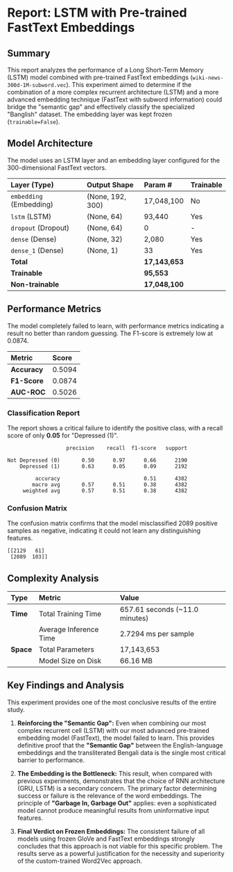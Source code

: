 # Report: LSTM with Pre-trained FastText Embeddings

## Summary

This report analyzes the performance of a Long Short-Term Memory (LSTM) model combined with pre-trained FastText embeddings (`wiki-news-300d-1M-subword.vec`). This experiment aimed to determine if the combination of a more complex recurrent architecture (LSTM) and a more advanced embedding technique (FastText with subword information) could bridge the "semantic gap" and effectively classify the specialized "Banglish" dataset. The embedding layer was kept frozen (`trainable=False`).

## Model Architecture

The model uses an LSTM layer and an embedding layer configured for the 300-dimensional FastText vectors.

| Layer (Type) | Output Shape | Param # | Trainable |
| :--- | :--- | :--- | :--- |
| `embedding` (Embedding) | (None, 192, 300) | 17,048,100 | No |
| `lstm` (LSTM) | (None, 64) | 93,440 | Yes |
| `dropout` (Dropout) | (None, 64) | 0 | - |
| `dense` (Dense) | (None, 32) | 2,080 | Yes |
| `dense_1` (Dense) | (None, 1) | 33 | Yes |
| **Total** | | **17,143,653** | |
| **Trainable** | | **95,553** | |
| **Non-trainable**| | **17,048,100** | |

## Performance Metrics

The model completely failed to learn, with performance metrics indicating a result no better than random guessing. The F1-score is extremely low at 0.0874.

| Metric | Score |
| :--- | :--- |
| **Accuracy** | 0.5094 |
| **F1-Score** | 0.0874 |
| **AUC-ROC** | 0.5026 |

### Classification Report

The report shows a critical failure to identify the positive class, with a recall score of only **0.05** for "Depressed (1)".

```
                   precision    recall  f1-score   support

Not Depressed (0)       0.50      0.97      0.66      2190
    Depressed (1)       0.63      0.05      0.09      2192

         accuracy                           0.51      4382
        macro avg       0.57      0.51      0.38      4382
     weighted avg       0.57      0.51      0.38      4382
```

### Confusion Matrix

The confusion matrix confirms that the model misclassified 2089 positive samples as negative, indicating it could not learn any distinguishing features.

```
[[2129   61]
 [2089  103]]
```

## Complexity Analysis

| Type | Metric | Value |
| :--- | :--- | :--- |
| **Time** | Total Training Time | 657.61 seconds (~11.0 minutes) |
| | Average Inference Time | 2.7294 ms per sample |
| **Space**| Total Parameters | 17,143,653 |
| | Model Size on Disk | 66.16 MB |

## Key Findings and Analysis

This experiment provides one of the most conclusive results of the entire study.

1.  **Reinforcing the "Semantic Gap":** Even when combining our most complex recurrent cell (LSTM) with our most advanced pre-trained embedding model (FastText), the model failed to learn. This provides definitive proof that the **"Semantic Gap"** between the English-language embeddings and the transliterated Bengali data is the single most critical barrier to performance.

2.  **The Embedding is the Bottleneck:** This result, when compared with previous experiments, demonstrates that the choice of RNN architecture (GRU, LSTM) is a secondary concern. The primary factor determining success or failure is the relevance of the word embeddings. The principle of **"Garbage In, Garbage Out"** applies: even a sophisticated model cannot produce meaningful results from uninformative input features.

3.  **Final Verdict on Frozen Embeddings:** The consistent failure of all models using frozen GloVe and FastText embeddings strongly concludes that this approach is not viable for this specific problem. The results serve as a powerful justification for the necessity and superiority of the custom-trained Word2Vec approach.